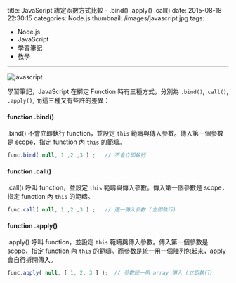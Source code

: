 title: JavaScript 綁定函數方式比較 - .bind() .apply() .call()
date: 2015-08-18 22:30:15
categories: Node.js
thumbnail: /images/javascript.jpg
tags:
- Node.js
- JavaScript
- 學習筆記
- 教學

---

![javascript](/images/javascript.jpg)

學習筆記，JavaScript 在綁定 Function 時有三種方式，分別為 `.bind()`,`.call()`, `.apply()`, 而這三種又有些許的差異：

<!--more-->

#### function .bind()

.bind() 不會立即執行 function，並設定 `this` 範疇與傳入參數。傳入第一個參數是 scope，指定 function 內 `this` 的範疇。

``` js
func.bind( null, 1 ,2 ,3 ) ;   // 不會立即執行
```

#### function .call()

.call() 呼叫 function，並設定 `this` 範疇與傳入參數。傳入第一個參數是 scope，指定 function 內 `this` 的範疇。

``` js
func.call( null, 1 ,2 ,3 ) ;   // 逐一傳入參數 (立即執行)
```

#### function .apply()

.apply() 呼叫 function，並設定 `this` 範疇與傳入參數。傳入第一個參數是 scope，指定 function 內 `this` 的範疇。而參數是統一用一個陣列包起來，apply 會自行拆開傳入。


``` js
func.apply( null, [ 1, 2, 3 ] );  // 參數統一用 array 傳入 (立即執行)
```
